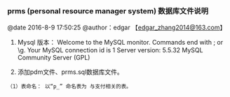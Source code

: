 ### prms (personal resource manager system)  数据库文件说明
@date 2016-8-9 17:50:25 @author：edgar 【edgar_zhang2014@163.com】

  1. Mysql 版本：
    Welcome to the MySQL monitor.  Commands end with ; or \g.
    Your MySQL connection id is 1
    Server version: 5.5.32 MySQL Community Server (GPL)
    
  2. 添加pdm文件、prms.sql数据库文件。
    
    （1）表命名： 以“p_” 命名表为 与支付相关的表。
    
   